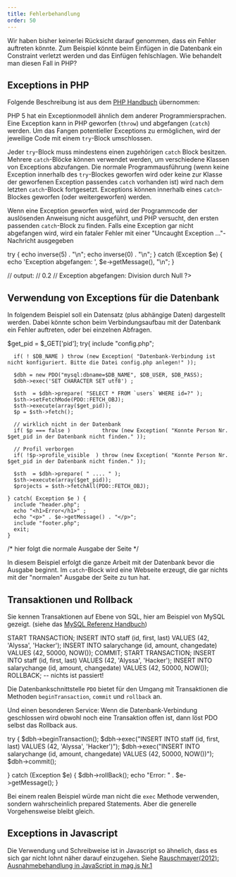 ```yaml
---
title: Fehlerbehandlung
order: 50
---
```


Wir haben bisher keinerlei Rücksicht darauf genommen, dass ein Fehler auftreten
könnte.  Zum Beispiel könnte beim Einfügen in die Datenbank ein Constraint verletzt werden
und das Einfügen fehlschlagen. Wie behandelt man diesen Fall in PHP?


## Exceptions in PHP

Folgende Beschreibung ist aus dem [PHP Handbuch](http://www.php.net/manual/de/language.exceptions.php) übernommen:

PHP 5 hat ein Exceptionmodell ähnlich dem anderer Programmiersprachen. Eine Exception kann in PHP 
geworfen (`throw`) und abgefangen (`catch`) werden. Um das Fangen potentieller Exceptions zu 
ermöglichen, wird der jeweilige Code mit einem `try`-Block umschlossen. 

Jeder `try`-Block muss mindestens einen zugehörigen `catch` Block besitzen. 
Mehrere `catch`-Blöcke können verwendet werden, um verschiedene Klassen von Exceptions abzufangen. 
Die normale Programmausführung (wenn keine Exception innerhalb des `try`-Blockes geworfen wird 
oder keine zur Klasse der geworfenen Exception passendes `catch` vorhanden ist) 
wird nach dem letzten `catch`-Block fortgesetzt. 
Exceptions können innerhalb eines `catch`-Blockes geworfen (oder weitergeworfen) werden.

Wenn eine Exception geworfen wird, wird der Programmcode der auslösenden Anweisung nicht ausgeführt, 
und PHP versucht, den ersten passenden `catch`-Block zu finden. Falls eine Exception gar
nicht abgefangen wird, wird ein fataler Fehler mit einer "Uncaught Exception ..."-Nachricht ausgegeben

<php caption="Beispiel für Exception-Handling in PHP: Division durch Null">
  <?php
  function inverse($x) {
      if ($x == 0) {
         throw new Exception('Division durch Null.');
      }
      return 1 / $x;
  }

  try {
      echo inverse(5) . "\n";
      echo inverse(0) . "\n";
  } catch (Exception $e) {
      echo 'Exception abgefangen: ',  $e->getMessage(), "\n";
  }

  // output:
  // 0.2
  // Exception abgefangen: Division durch Null
  ?>
</php>


## Verwendung von Exceptions für die Datenbank

In folgendem Beispiel soll ein Datensatz (plus abhängige Daten) dargestellt werden.
Dabei könnte schon beim Verbindungsaufbau mit der Datenbank ein Fehler auftreten,
oder bei einzelnen Abfragen.

<php caption="Datenbank-Abfrage mit Exception Handling als Fehlerbehandlung">
   $get_pid   = $_GET['pid'];
   try{
      include "config.php";

      if( ! $DB_NAME ) throw (new Exception( "Datenbank-Verbindung ist nicht konfiguriert. Bitte die Datei config.php anlegen!" ));

      $dbh = new PDO("mysql:dbname=$DB_NAME", $DB_USER, $DB_PASS);
      $dbh->exec('SET CHARACTER SET utf8') ;

      $sth  = $dbh->prepare( "SELECT * FROM `users` WHERE id=?" );
      $sth->setFetchMode(PDO::FETCH_OBJ);
      $sth->execute(array($get_pid));
      $p = $sth->fetch();

      // wirklich nicht in der Datenbank
      if( $p === false )          throw (new Exception( "Konnte Person Nr. $get_pid in der Datenbank nicht finden." ));

      // Profil verborgen
      if( !$p->profile_visible  ) throw (new Exception( "Konnte Person Nr. $get_pid in der Datenbank nicht finden." ));

      $sth  = $dbh->prepare( " .... " );
      $sth->execute(array($get_pid));
      $projects = $sth->fetchAll(PDO::FETCH_OBJ);

    } catch( Exception $e ) {
      include "header.php";
      echo "<h1>Error</h1>" ;
      echo "<p>" . $e->getMessage() . "</p>";
      include "footer.php";
      exit;
    }

/* hier folgt die normale Ausgabe der Seite */
</php>

In diesem Beispiel erfolgt die ganze Arbeit mit der Datenbank
bevor die Ausgabe beginnt.  Im `catch`-Block wird eine Webseite
erzeugt, die gar nichts mit der "normalen" Ausgabe der Seite zu
tun hat.


## Transaktionen und Rollback

Sie kennen Transaktionen auf Ebene von SQL, hier am Beispiel von MySQL gezeigt.
(siehe das [MySQL Referenz Handbuch](http://dev.mysql.com/doc/refman/5.1/de/commit.html))

<sql caption="Beispiel für eine Transaktion in MySQL, die zwei Einfüge-Operationen zusammenfasst">
START TRANSACTION;
INSERT INTO staff (id, first, last) VALUES (42, 'Alyssa', 'Hacker');
INSERT INTO salarychange (id, amount, changedate) VALUES (42, 50000, NOW());
COMMIT;
</sql>

<sql caption="Beispiel für eine Transaktion in MySQL und zurück-gerollt wird">
START TRANSACTION;
INSERT INTO staff (id, first, last) VALUES (42, 'Alyssa', 'Hacker');
INSERT INTO salarychange (id, amount, changedate) VALUES (42, 50000, NOW());
ROLLBACK;
-- nichts ist passiert!
</sql>


Die Datenbankschnittstelle `PDO` bietet für den Umgang mit Transaktionen die 
Methoden `beginTransaction`, `commit` und `rollback` an.

Und einen besonderen Service: Wenn die Datenbank-Verbindung
geschlossen wird obwohl noch eine Transaktion offen ist, dann löst PDO selbst
das Rollback aus.

<php caption="Beispiel für Transaktion mit Fehlerbehandlung">
try {
  $dbh->beginTransaction();
  $dbh->exec("INSERT INTO staff (id, first, last) VALUES (42, 'Alyssa', 'Hacker')");
  $dbh->exec("INSERT INTO salarychange (id, amount, changedate) VALUES (42, 50000, NOW())");
  $dbh->commit();
  
} catch (Exception $e) {
  $dbh->rollBack();
  echo "Error: " . $e->getMessage();
}
</php>

Bei einem realen Beispiel würde man nicht die `exec` Methode verwenden,
sondern wahrscheinlich prepared Statements. Aber die generelle Vorgehensweise
bleibt gleich.

## Exceptions in Javascript

Die Verwendung und Schreibweise ist in Javascript so ähnelich, dass es sich
gar nicht lohnt näher darauf einzugehen. Siehe [Rauschmayer(2012): Ausnahmebehandlung in JavaScript in mag.js Nr.1](http://www.magjs.de/2012-01/rauschmayer/rauschmayer.html)

